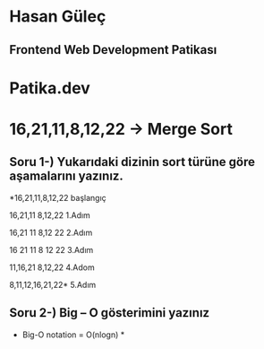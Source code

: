 # Hasan Güleç
## Frontend Web Development Patikası
# Patika.dev
# 16,21,11,8,12,22 -> Merge Sort
## Soru 1-) Yukarıdaki dizinin sort türüne göre aşamalarını yazınız.
*16,21,11,8,12,22           başlangıç

16,21,11    8,12,22         1.Adım

16,21   11   8,12   22      2.Adım

16  21  11  8   12  22      3.Adım

11,16,21    8,12,22         4.Adom

8,11,12,16,21,22*           5.Adım

## Soru 2-) Big – O gösterimini yazınız
* Big-O notation = O(nlogn) * 
